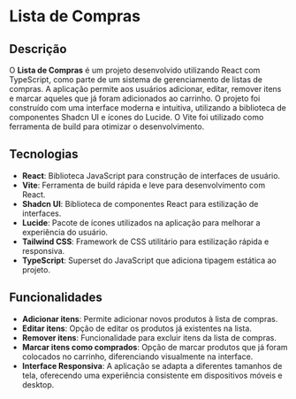 # Lista de Compras

## Descrição

O **Lista de Compras** é um projeto desenvolvido utilizando React com TypeScript, como parte de um sistema de gerenciamento de listas de compras. A aplicação permite aos usuários adicionar, editar, remover itens e marcar aqueles que já foram adicionados ao carrinho. O projeto foi construído com uma interface moderna e intuitiva, utilizando a biblioteca de componentes Shadcn UI e ícones do Lucide. O Vite foi utilizado como ferramenta de build para otimizar o desenvolvimento.

## Tecnologias

- **React**: Biblioteca JavaScript para construção de interfaces de usuário. <br>
- **Vite**: Ferramenta de build rápida e leve para desenvolvimento com React.<br>
- **Shadcn UI**: Biblioteca de componentes React para estilização de interfaces.<br>
- **Lucide**: Pacote de ícones utilizados na aplicação para melhorar a experiência do usuário.<br>
- **Tailwind CSS**: Framework de CSS utilitário para estilização rápida e responsiva.<br>
- **TypeScript**: Superset do JavaScript que adiciona tipagem estática ao projeto.<br>

## Funcionalidades

- **Adicionar itens**: Permite adicionar novos produtos à lista de compras.<br>
- **Editar itens**: Opção de editar os produtos já existentes na lista.<br>
- **Remover itens**: Funcionalidade para excluir itens da lista de compras.<br>
- **Marcar itens como comprados**: Opção de marcar produtos que já foram colocados no carrinho, diferenciando visualmente na interface.<br>
- **Interface Responsiva**: A aplicação se adapta a diferentes tamanhos de tela, oferecendo uma experiência consistente em dispositivos móveis e desktop.

